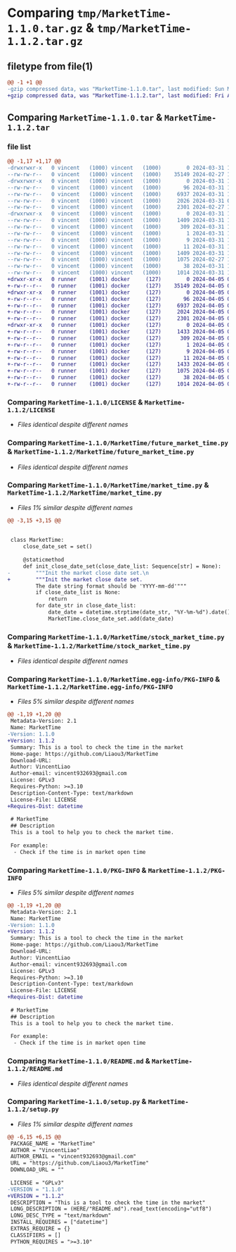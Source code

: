 # Comparing `tmp/MarketTime-1.1.0.tar.gz` & `tmp/MarketTime-1.1.2.tar.gz`

## filetype from file(1)

```diff
@@ -1 +1 @@
-gzip compressed data, was "MarketTime-1.1.0.tar", last modified: Sun Mar 31 12:48:13 2024, max compression
+gzip compressed data, was "MarketTime-1.1.2.tar", last modified: Fri Apr  5 08:18:20 2024, max compression
```

## Comparing `MarketTime-1.1.0.tar` & `MarketTime-1.1.2.tar`

### file list

```diff
@@ -1,17 +1,17 @@
-drwxrwxr-x   0 vincent   (1000) vincent   (1000)        0 2024-03-31 12:48:13.904769 MarketTime-1.1.0/
--rw-rw-r--   0 vincent   (1000) vincent   (1000)    35149 2024-02-27 11:30:54.000000 MarketTime-1.1.0/LICENSE
-drwxrwxr-x   0 vincent   (1000) vincent   (1000)        0 2024-03-31 12:48:13.900769 MarketTime-1.1.0/MarketTime/
--rw-rw-r--   0 vincent   (1000) vincent   (1000)       96 2024-03-31 10:44:46.000000 MarketTime-1.1.0/MarketTime/__init__.py
--rw-rw-r--   0 vincent   (1000) vincent   (1000)     6937 2024-03-31 12:44:44.000000 MarketTime-1.1.0/MarketTime/future_market_time.py
--rw-rw-r--   0 vincent   (1000) vincent   (1000)     2026 2024-03-31 09:43:58.000000 MarketTime-1.1.0/MarketTime/market_time.py
--rw-rw-r--   0 vincent   (1000) vincent   (1000)     2301 2024-02-27 13:46:57.000000 MarketTime-1.1.0/MarketTime/stock_market_time.py
-drwxrwxr-x   0 vincent   (1000) vincent   (1000)        0 2024-03-31 12:48:13.900769 MarketTime-1.1.0/MarketTime.egg-info/
--rw-rw-r--   0 vincent   (1000) vincent   (1000)     1409 2024-03-31 12:48:13.000000 MarketTime-1.1.0/MarketTime.egg-info/PKG-INFO
--rw-rw-r--   0 vincent   (1000) vincent   (1000)      309 2024-03-31 12:48:13.000000 MarketTime-1.1.0/MarketTime.egg-info/SOURCES.txt
--rw-rw-r--   0 vincent   (1000) vincent   (1000)        1 2024-03-31 12:48:13.000000 MarketTime-1.1.0/MarketTime.egg-info/dependency_links.txt
--rw-rw-r--   0 vincent   (1000) vincent   (1000)        9 2024-03-31 12:48:13.000000 MarketTime-1.1.0/MarketTime.egg-info/requires.txt
--rw-rw-r--   0 vincent   (1000) vincent   (1000)       11 2024-03-31 12:48:13.000000 MarketTime-1.1.0/MarketTime.egg-info/top_level.txt
--rw-rw-r--   0 vincent   (1000) vincent   (1000)     1409 2024-03-31 12:48:13.900769 MarketTime-1.1.0/PKG-INFO
--rw-rw-r--   0 vincent   (1000) vincent   (1000)     1075 2024-02-27 14:09:14.000000 MarketTime-1.1.0/README.md
--rw-rw-r--   0 vincent   (1000) vincent   (1000)       38 2024-03-31 12:48:13.904769 MarketTime-1.1.0/setup.cfg
--rw-rw-r--   0 vincent   (1000) vincent   (1000)     1014 2024-03-31 12:47:01.000000 MarketTime-1.1.0/setup.py
+drwxr-xr-x   0 runner    (1001) docker     (127)        0 2024-04-05 08:18:20.877856 MarketTime-1.1.2/
+-rw-r--r--   0 runner    (1001) docker     (127)    35149 2024-04-05 08:18:13.000000 MarketTime-1.1.2/LICENSE
+drwxr-xr-x   0 runner    (1001) docker     (127)        0 2024-04-05 08:18:20.877856 MarketTime-1.1.2/MarketTime/
+-rw-r--r--   0 runner    (1001) docker     (127)       96 2024-04-05 08:18:13.000000 MarketTime-1.1.2/MarketTime/__init__.py
+-rw-r--r--   0 runner    (1001) docker     (127)     6937 2024-04-05 08:18:13.000000 MarketTime-1.1.2/MarketTime/future_market_time.py
+-rw-r--r--   0 runner    (1001) docker     (127)     2024 2024-04-05 08:18:13.000000 MarketTime-1.1.2/MarketTime/market_time.py
+-rw-r--r--   0 runner    (1001) docker     (127)     2301 2024-04-05 08:18:13.000000 MarketTime-1.1.2/MarketTime/stock_market_time.py
+drwxr-xr-x   0 runner    (1001) docker     (127)        0 2024-04-05 08:18:20.877856 MarketTime-1.1.2/MarketTime.egg-info/
+-rw-r--r--   0 runner    (1001) docker     (127)     1433 2024-04-05 08:18:20.000000 MarketTime-1.1.2/MarketTime.egg-info/PKG-INFO
+-rw-r--r--   0 runner    (1001) docker     (127)      309 2024-04-05 08:18:20.000000 MarketTime-1.1.2/MarketTime.egg-info/SOURCES.txt
+-rw-r--r--   0 runner    (1001) docker     (127)        1 2024-04-05 08:18:20.000000 MarketTime-1.1.2/MarketTime.egg-info/dependency_links.txt
+-rw-r--r--   0 runner    (1001) docker     (127)        9 2024-04-05 08:18:20.000000 MarketTime-1.1.2/MarketTime.egg-info/requires.txt
+-rw-r--r--   0 runner    (1001) docker     (127)       11 2024-04-05 08:18:20.000000 MarketTime-1.1.2/MarketTime.egg-info/top_level.txt
+-rw-r--r--   0 runner    (1001) docker     (127)     1433 2024-04-05 08:18:20.877856 MarketTime-1.1.2/PKG-INFO
+-rw-r--r--   0 runner    (1001) docker     (127)     1075 2024-04-05 08:18:13.000000 MarketTime-1.1.2/README.md
+-rw-r--r--   0 runner    (1001) docker     (127)       38 2024-04-05 08:18:20.877856 MarketTime-1.1.2/setup.cfg
+-rw-r--r--   0 runner    (1001) docker     (127)     1014 2024-04-05 08:18:13.000000 MarketTime-1.1.2/setup.py
```

### Comparing `MarketTime-1.1.0/LICENSE` & `MarketTime-1.1.2/LICENSE`

 * *Files identical despite different names*

### Comparing `MarketTime-1.1.0/MarketTime/future_market_time.py` & `MarketTime-1.1.2/MarketTime/future_market_time.py`

 * *Files identical despite different names*

### Comparing `MarketTime-1.1.0/MarketTime/market_time.py` & `MarketTime-1.1.2/MarketTime/market_time.py`

 * *Files 1% similar despite different names*

```diff
@@ -3,15 +3,15 @@
 
 
 class MarketTime:
     close_date_set = set()
 
     @staticmethod
     def init_close_date_set(close_date_list: Sequence[str] = None):
-        """Init the market close date set.\n
+        """Init the market close date set.
         The date string format should be 'YYYY-mm-dd'"""
         if close_date_list is None:
             return
         for date_str in close_date_list:
             date_date = datetime.strptime(date_str, "%Y-%m-%d").date()
             MarketTime.close_date_set.add(date_date)
```

### Comparing `MarketTime-1.1.0/MarketTime/stock_market_time.py` & `MarketTime-1.1.2/MarketTime/stock_market_time.py`

 * *Files identical despite different names*

### Comparing `MarketTime-1.1.0/MarketTime.egg-info/PKG-INFO` & `MarketTime-1.1.2/MarketTime.egg-info/PKG-INFO`

 * *Files 5% similar despite different names*

```diff
@@ -1,19 +1,20 @@
 Metadata-Version: 2.1
 Name: MarketTime
-Version: 1.1.0
+Version: 1.1.2
 Summary: This is a tool to check the time in the market
 Home-page: https://github.com/Liaou3/MarketTime
 Download-URL: 
 Author: VincentLiao
 Author-email: vincent932693@gmail.com
 License: GPLv3
 Requires-Python: >=3.10
 Description-Content-Type: text/markdown
 License-File: LICENSE
+Requires-Dist: datetime
 
 # MarketTime
 ## Description
 This is a tool to help you to check the market time.
 
 For example:
  - Check if the time is in market open time
```

### Comparing `MarketTime-1.1.0/PKG-INFO` & `MarketTime-1.1.2/PKG-INFO`

 * *Files 5% similar despite different names*

```diff
@@ -1,19 +1,20 @@
 Metadata-Version: 2.1
 Name: MarketTime
-Version: 1.1.0
+Version: 1.1.2
 Summary: This is a tool to check the time in the market
 Home-page: https://github.com/Liaou3/MarketTime
 Download-URL: 
 Author: VincentLiao
 Author-email: vincent932693@gmail.com
 License: GPLv3
 Requires-Python: >=3.10
 Description-Content-Type: text/markdown
 License-File: LICENSE
+Requires-Dist: datetime
 
 # MarketTime
 ## Description
 This is a tool to help you to check the market time.
 
 For example:
  - Check if the time is in market open time
```

### Comparing `MarketTime-1.1.0/README.md` & `MarketTime-1.1.2/README.md`

 * *Files identical despite different names*

### Comparing `MarketTime-1.1.0/setup.py` & `MarketTime-1.1.2/setup.py`

 * *Files 1% similar despite different names*

```diff
@@ -6,15 +6,15 @@
 PACKAGE_NAME = "MarketTime"
 AUTHOR = "VincentLiao"
 AUTHOR_EMAIL = "vincent932693@gmail.com"
 URL = "https://github.com/Liaou3/MarketTime"
 DOWNLOAD_URL = ""
 
 LICENSE = "GPLv3"
-VERSION = "1.1.0"
+VERSION = "1.1.2"
 DESCRIPTION = "This is a tool to check the time in the market"
 LONG_DESCRIPTION = (HERE/"README.md").read_text(encoding="utf8")
 LONG_DESC_TYPE = "text/markdown"
 INSTALL_REQUIRES = ["datetime"]
 EXTRAS_REQUIRE = {}
 CLASSIFIERS = []
 PYTHON_REQUIRES = ">=3.10"
```

